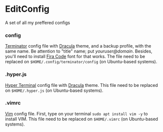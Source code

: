 # EditConfig
A set of all my preffered configs

### config
[Terminator](https://gnometerminator.blogspot.com/p/introduction.html) config file with [Dracula](https://draculatheme.com) theme, and a backup profile, with the same name. Be attention to "title" name; put *youruser@domain*. Besides, you'll need to install [Fira Code](github.com/tonsky/FiraCode) font for that works.
The file need to be replaced on `$HOME/.config/terminator/config` (on Ubuntu-based systems).

### .hyper.js
[Hyper Terminal](https://hyper.is/) config file with [Dracula](https://draculatheme.com/hyper) theme. This file need to be replaced on `$HOME/.hyper.js` (on Ubuntu-based systems).

### .vimrc
[Vim](https://www.vim.org/) config file. First, type on your terminal `sudo apt install vim -y` to install VIM. This file need to be replaced on `$HOME/.vimrc` (on Ubuntu-based systems).
